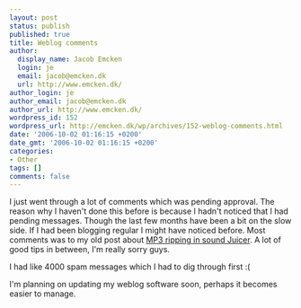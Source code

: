 ```yaml
---
layout: post
status: publish
published: true
title: Weblog comments
author:
  display_name: Jacob Emcken
  login: je
  email: jacob@emcken.dk
  url: http://www.emcken.dk/
author_login: je
author_email: jacob@emcken.dk
author_url: http://www.emcken.dk/
wordpress_id: 152
wordpress_url: http://emcken.dk/wp/archives/152-weblog-comments.html
date: '2006-10-02 01:16:15 +0200'
date_gmt: '2006-10-02 01:16:15 +0200'
categories:
- Other
tags: []
comments: false
---
```

I just went through a lot of comments which was pending approval. The reason why I haven't done this before is because I hadn't noticed that I had pending messages. Though the last few months have been a bit on the slow side. If I had been blogging regular I might have noticed before. Most comments was to my old post about [MP3 ripping in sound Juicer][1]. A lot of good tips in between, I'm really sorry guys.

I had like 4000 spam messages which I had to dig through first :(

I'm planning on updating my weblog software soon, perhaps it becomes easier to manage.

[1]: http://www.emcken.dk/weblog/archives/99-MP3-encoding-with-Sound-Juicer.html

